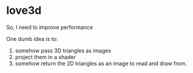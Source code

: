 # love3d
So, I need to improve performance

One dumb idea is to:
1) somehow pass 3D triangles as images
2) project them in a shader
3) somehow return the 2D triangles as an image to read and draw from. 